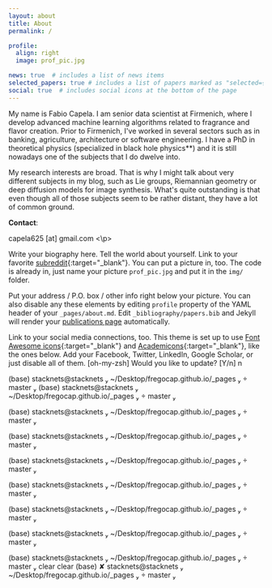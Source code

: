 ```yaml
---
layout: about
title: About
permalink: /

profile:
  align: right
  image: prof_pic.jpg

news: true  # includes a list of news items
selected_papers: true # includes a list of papers marked as "selected={true}**
social: true  # includes social icons at the bottom of the page
---
```


My name is Fabio Capela. I am senior data scientist at Firmenich, where I 
develop advanced machine learning algorithms related to fragrance and flavor 
creation. Prior to Firmenich, I've worked in several sectors such as in 
banking, agriculture, architecture or software engineering. I have a PhD in 
theoretical physics (specialized in black hole physics**) and it is still
nowadays one of the subjects that I do dwelve into. 

My research interests are broad. That is why I might talk about very 
different subjects in my blog, such as Lie groups, Riemannian geometry or deep 
diffusion models for image synthesis. What's quite outstanding is that even 
though all of those subjects seem to be rather distant, they have a lot of 
common ground. 

**Contact**: <p> capela625 [at] gmail.com <\p>


Write your biography here. Tell the world about yourself. Link to your favorite [subreddit](http://reddit.com){:target="\_blank"}. You can put a picture in, too. The code is already in, 
just name your picture `prof_pic.jpg` and put it in the `img/` folder.

Put your address / P.O. box / other info right below your picture. You can also disable any these elements by editing `profile` property of the YAML header of your `_pages/about.md`. Edit `_bibliography/papers.bib` and Jekyll will render your [publications page](/al-folio/publications/) automatically.

Link to your social media connections, too. This theme is set up to use [Font Awesome icons](http://fortawesome.github.io/Font-Awesome/){:target="\_blank"} and [Academicons](https://jpswalsh.github.io/academicons/){:target="\_blank"}, like the ones below. Add your Facebook, Twitter, LinkedIn, Google Scholar, or just disable all of them.
[oh-my-zsh] Would you like to update? [Y/n] n

(base)  stacknets@stacknets  ~/Desktop/fregocap.github.io/_pages   master  
(base)  stacknets@stacknets  ~/Desktop/fregocap.github.io/_pages   master  

(base)  stacknets@stacknets  ~/Desktop/fregocap.github.io/_pages   master  

(base)  stacknets@stacknets  ~/Desktop/fregocap.github.io/_pages   master  

(base)  stacknets@stacknets  ~/Desktop/fregocap.github.io/_pages   master  

(base)  stacknets@stacknets  ~/Desktop/fregocap.github.io/_pages   master  

(base)  stacknets@stacknets  ~/Desktop/fregocap.github.io/_pages   master  

(base)  stacknets@stacknets  ~/Desktop/fregocap.github.io/_pages   master  

(base)  stacknets@stacknets  ~/Desktop/fregocap.github.io/_pages   master  clear
clear
(base)  ✘ stacknets@stacknets  ~/Desktop/fregocap.github.io/_pages   master  